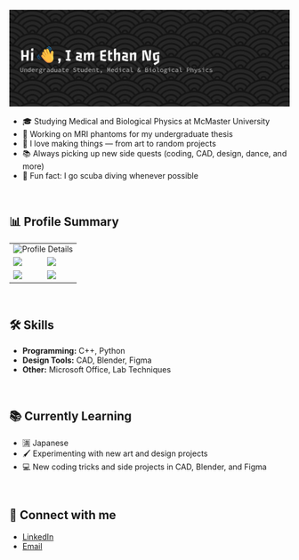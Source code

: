 ![Header](github-header-banner.png)

- 🎓 Studying Medical and Biological Physics at McMaster University  
- 🔬 Working on MRI phantoms for my undergraduate thesis 
- 🎨 I love making things — from art to random projects  
- 📚 Always picking up new side quests (coding, CAD, design, dance, and more)  
- 🌊 Fun fact: I go scuba diving whenever possible  

<br/>  

## 📊 Profile Summary
<table>
  <!-- Profile Details on top, full width -->
  <tr>
    <td colspan="2" align="center">
      <img src="http://github-profile-summary-cards.vercel.app/api/cards/profile-details?username=Engyuhin&theme=apprentice" alt="Profile Details" />
    </td>
  </tr>

  <!-- Other summary cards -->
  <tr>
    <td><img src="http://github-profile-summary-cards.vercel.app/api/cards/repos-per-language?username=Engyuhin&theme=apprentice" /></td>
    <td><img src="http://github-profile-summary-cards.vercel.app/api/cards/most-commit-language?username=Engyuhin&theme=apprentice" /></td>
  </tr>
  <tr>
    <td><img src="http://github-profile-summary-cards.vercel.app/api/cards/stats?username=Engyuhin&theme=apprentice" /></td>
    <td><img src="http://github-profile-summary-cards.vercel.app/api/cards/productive-time?username=Engyuhin&theme=apprentice&utcOffset=-5" /></td>
  </tr>
</table>

<br/>  

## 🛠 Skills
- **Programming:** C++, Python  
- **Design Tools:** CAD, Blender, Figma  
- **Other:** Microsoft Office, Lab Techniques
 <!-- to be added
<br/>  
 
## 🚀 Featured Projects
- [Project Name](link) — One-liner about the project
- [Another Project](link) — Brief description
 -->
 
<br/>  

## 📚 Currently Learning
- 🈵 Japanese   
- 🖌 Experimenting with new art and design projects  
- 💻 New coding tricks and side projects in CAD, Blender, and Figma

<br/>  

## 🤝 Connect with me
- [LinkedIn](https://www.linkedin.com/in/engyuhin/)  
- [Email](mailto:nge18@mcmaster.ca)

  
